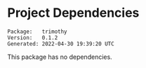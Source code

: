 # Project Dependencies
    Package:   trimothy
    Version:   0.1.2
    Generated: 2022-04-30 19:39:20 UTC

This package has no dependencies.
